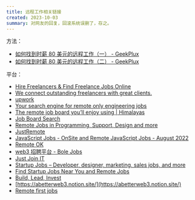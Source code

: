 ```yaml
---
title: 远程工作相关链接
created: 2023-10-03
summary: 对网友的回复，回滚系统误删了，存之。
---
```

方法：

* [如何找到时薪 80 美元的远程工作（一） - GeekPlux](https://geekplux.com/posts/how-to-get-jobs-pay-80-dollars-per-hour-1)
* [如何找到时薪 80 美元的远程工作（二） - GeekPlux](https://geekplux.com/posts/how-to-get-jobs-pay-80-dollars-per-hour-2)

平台：  

* [Hire Freelancers & Find Freelance Jobs Online](https://www.freelancer.com/)
* [We connect outstanding freelancers with great clients.](https://www.toptal.com/)
* [upwork](https://www.upwork.com/)
* [Your search engine for remote only engineering jobs](https://remoteonlyengineers.com/#)
* [The remote job board you’ll enjoy using | Himalayas](https://himalayas.app/)
* [Job Board Search](https://jobboardsearch.com/)
* [Remote Jobs in Programming, Support, Design and more](https://remotive.com/)
* [JustRemote](https://justremote.co/)
* [JavaScript Jobs - OnSite and Remote JavaScript Jobs - August 2022](https://javascriptjob.xyz/)
* [Remote OK](https://remoteok.com/)
* [web3 招聘平台 - Bole Jobs](https://www.bolejobs.co/)
* [Just Join IT](https://justjoin.it/)
* [Startup Jobs – Developer, designer, marketing, sales jobs, and more](https://startup.jobs/)
* [Find Startup Jobs Near You and Remote Jobs](https://wellfound.com/jobs)
* [Build, Lead, Invest](https://www.angellist.com/)
* [https://abetterweb3.notion.site/](https://abetterweb3.notion.site/)
* [Remote first jobs](https://remotefirst.asia/)
